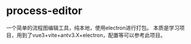 # process-editor
一个简单的流程图编辑工具，纯本地，使用electron进行打包。
本质是学习项目，用到了vue3+vite+antv3.X+electron，配置等可以参考此项目。
